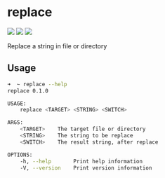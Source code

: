 # replace
![](https://img.shields.io/github/license/james-wangx/replace)
![](https://img.shields.io/github/workflow/status/james-wangx/replace/Rust)
![](https://img.shields.io/github/languages/code-size/james-wangx/replace)

Replace a string in file or directory


## Usage
```bash
➜  ~ replace --help
replace 0.1.0

USAGE:
    replace <TARGET> <STRING> <SWITCH>

ARGS:
    <TARGET>    The target file or directory
    <STRING>    The string to be replace
    <SWITCH>    The result string, after replace

OPTIONS:
    -h, --help       Print help information
    -V, --version    Print version information
```
